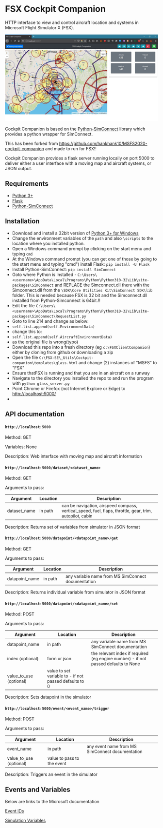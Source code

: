 # FSX Cockpit Companion

HTTP interface to view and control aircraft location and systems in Microsoft Flight Simulator X (FSX).

![Map](https://github.com/bernbout/FSX-cockpit-companion/blob/master/CockpitCompanion.jpg)


Cockpit Companion is based on the [Python-SimConnect](https://github.com/odwdinc/Python-SimConnect) library which provides a python wrapper for SimConnect.

This has been forked from https://github.com/hankhank10/MSFS2020-cockpit-companion and made to run for FSX!!

Cockpit Companion provides a flask server running locally on port 5000 to deliver either a user interface with a moving map and aircraft systems, or JSON output.

## Requirements

- [Python 3+](https://www.python.org/downloads/windows/)
- [Flask](https://github.com/pallets/flask)
- [Python-SimConnect](https://github.com/odwdinc/Python-SimConnect)

## Installation

- Download and install a 32bit version of [Python 3+ for Windows](https://www.python.org/downloads/windows/)
- Change the environment variables of the `path` and also `\scripts` to the location where you installed python.
- Open a Windows command prompt by clicking on the start menu and typing `cmd`
- At the Windows command prompt (you can get one of those by going to the start menu and typing "cmd") install Flask: `pip install -U Flask`
- Install Python-SimConnect: `pip install SimConnect`
- Goto where Python is installed - `C:\Users\<username>\AppData\Local\Programs\Python\Python310-32\Lib\site-packages\SimConnect` and REPLACE the Simconnect.dll there with the   Simconnect.dll from the `\SDK\Core Utilities Kit\SimConnect SDK\lib` folder. This is needed because FSX is 32 bit and the Simconnect.dll installed from Python-Simconnect is   64bit.!!
- Edit the file `C:\Users\<username>\AppData\Local\Programs\Python\Python310-32\Lib\site-packages\SimConnect\RequestList.py`
- Goto to line 214 and change as below:
- `self.list.append(self.EnvironmentData)`
-    change this to:
- `self.list.append(self.AircraftEnvironmentData)`
- as the original file is wrong(typo)
- Download this repo into a fresh directory (eg `c:\FSXClientCompanion`) either by cloning from github or downloading a zip
- Open the file `C:\FSX-SE\_Utils\Cockpit-companion\templates\glass.html` and change (2) instances of "MSFS" to "FSX"
- Ensure thatFSX is running and that you are in an aircraft on a runway
- Navigate to the directory you installed the repo to and run the program with `python glass_server.py`
- Point Chrome or Firefox (not Internet Explore or Edge) to [http://localhost:5000/](http://localhost:5000/)
- 

## API documentation

#### `http://localhost:5000`
Method: GET

Variables: None

Description: Web interface with moving map and aircraft information

#### `http://localhost:5000/dataset/<dataset_name>`
Method: GET

Arguments to pass:

|Argument|Location|Description|
|---|---|---|
|dataset_name|in path|can be navigation, airspeed compass, vertical_speed, fuel, flaps, throttle, gear, trim, autopilot, cabin|

Description: Returns set of variables from simulator in JSON format


#### `http://localhost:5000/datapoint/<datapoint_name>/get`
Method: GET

Arguments to pass:

|Argument|Location|Description|
|---|---|---|
|datapoint_name|in path|any variable name from MS SimConnect documentation|

Description: Returns individual variable from simulator in JSON format


#### `http://localhost:5000/datapoint/<datapoint_name>/set`
Method: POST

Arguments to pass:

|Argument|Location|Description|
|---|---|---|
|datapoint_name|in path|any variable name from MS SimConnect documentation|
|index (optional)|form or json|the relevant index if required (eg engine number) - if not passed defaults to None|
|value_to_use (optional)|value to set variable to - if not passed defaults to 0|

Description: Sets datapoint in the simulator


#### `http://localhost:5000/event/<event_name>/trigger`
Method: POST

Arguments to pass:

|Argument|Location|Description|
|---|---|---|
|event_name|in path|any event name from MS SimConnect documentation|
|value_to_use (optional)|value to pass to the event|

Description: Triggers an event in the simulator

## Events and Variables

Below are links to the Microsoft documentation 

[Event IDs](https://docs.microsoft.com/en-us/previous-versions/microsoft-esp/cc526980(v=msdn.10))

[Simulation Variables](https://docs.microsoft.com/en-us/previous-versions/microsoft-esp/cc526981(v=msdn.10))
